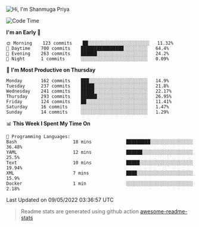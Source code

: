 ![Hi, I'm Shanmuga Priya](https://user-images.githubusercontent.com/11372997/129910864-2785432b-adea-4e52-92eb-f9290c766e28.gif)

<!--START_SECTION:waka-->
![Code Time](http://img.shields.io/badge/Code%20Time-825%20hrs%201%20min-blue)

**I'm an Early 🐤** 

```text
🌞 Morning    123 commits    ██░░░░░░░░░░░░░░░░░░░░░░░   11.32% 
🌆 Daytime    700 commits    ████████████████░░░░░░░░░   64.4% 
🌃 Evening    263 commits    ██████░░░░░░░░░░░░░░░░░░░   24.2% 
🌙 Night      1 commits      ░░░░░░░░░░░░░░░░░░░░░░░░░   0.09%

```
📅 **I'm Most Productive on Thursday** 

```text
Monday       162 commits    ███░░░░░░░░░░░░░░░░░░░░░░   14.9% 
Tuesday      237 commits    █████░░░░░░░░░░░░░░░░░░░░   21.8% 
Wednesday    241 commits    █████░░░░░░░░░░░░░░░░░░░░   22.17% 
Thursday     293 commits    ██████░░░░░░░░░░░░░░░░░░░   26.95% 
Friday       124 commits    ██░░░░░░░░░░░░░░░░░░░░░░░   11.41% 
Saturday     16 commits     ░░░░░░░░░░░░░░░░░░░░░░░░░   1.47% 
Sunday       14 commits     ░░░░░░░░░░░░░░░░░░░░░░░░░   1.29%

```


📊 **This Week I Spent My Time On** 

```text
💬 Programming Languages: 
Bash                     18 mins             █████████░░░░░░░░░░░░░░░░   36.48% 
YAML                     12 mins             ██████░░░░░░░░░░░░░░░░░░░   25.5% 
Text                     10 mins             █████░░░░░░░░░░░░░░░░░░░░   19.94% 
XML                      7 mins              ████░░░░░░░░░░░░░░░░░░░░░   15.9% 
Docker                   1 min               ░░░░░░░░░░░░░░░░░░░░░░░░░   2.18%

```


 Last Updated on 09/05/2022 03:36:57 UTC
<!--END_SECTION:waka-->
> Readme stats are generated using github action [awesome-readme-stats](https://github.com/anmol098/waka-readme-stats)
<!--
**Shanmugapriya03/Shanmugapriya03** is a ✨ _special_ ✨ repository because its `README.md` (this file) appears on your GitHub profile.

Here are some ideas to get you started:

- 🔭 I’m currently working on ...
- 🌱 I’m currently learning ...
- 👯 I’m looking to collaborate on ...
- 🤔 I’m looking for help with ...
- 💬 Ask me about ...
- 📫 How to reach me: ...
- 😄 Pronouns: ...
- ⚡ Fun fact: ...
-->
